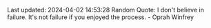 Last updated: 2024-04-02 14:53:28
Random Quote: I don't believe in failure. It's not failure if you enjoyed the process. - Oprah Winfrey